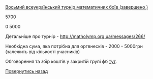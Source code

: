 ## 
[Восьмий всеукраїнський турнір математичних боїв (завершено )](/info/for-grads/восьмий-всеукраїнський-турнір-математичних-боїв/)

5700

0
5000

Детальніше про турнір - http://matholymp.org.ua/messages/266/

Необхідна сума, яка потрібна для оргвнесків - 2000 - 5000грн (залежить від кількості учасників)

Обговорення та збір коштів у закритій групі фб [тут](https://www.facebook.com/groups/426478430768968/permalink/718293588254116/).

<!-- <form action="/%D0%B4%D0%BB%D1%8F-%D0%B2%D0%B8%D0%BF%D1%83%D1%81%D0%BA%D0%BD%D0%B8%D0%BA%D1%96%D0%B2/%D0%B2%D0%BE%D1%81%D1%8C%D0%BC%D0%B8%D0%B9-%D0%B2%D1%81%D0%B5%D1%83%D0%BA%D1%80%D0%B0%D1%97%D0%BD%D1%81%D1%8C%D0%BA%D0%B8%D0%B9-%D1%82%D1%83%D1%80%D0%BD%D1%96%D1%80-%D0%BC%D0%B0%D1%82%D0%B5%D0%BC%D0%B0%D1%82%D0%B8%D1%87%D0%BD%D0%B8%D1%85-%D0%B1%D0%BE%D1%97%D0%B2" class="donateform" enctype="multipart/form-data" method="post"><input id="Email" name="Email" placeholder="email@domain.com" type="email" value="" /><input id="Name" name="Name" placeholder="Вася Пупкін" type="text" value="" /><input type="number" id="Amount" name="Amount" placeholder="100 UAH" />
<input type="hidden" id="ProjectId" name="ProjectId" value="1299" />
<input type="hidden" id="Subscribe" name="Subscribe" value="fasle" />
<input type="submit" value="Зробити внесок" />
<input name='ufprt' type='hidden' value='958B5331A0DCE6C3F3CD0E29C8CAD90F3A2FF78859C30129C3A21D22CFE6B9B8C6488EBC828D4E47618F6A1C67B52E612586430D33F7BA93DAE2181B958C806E4B2E07725AAFFBAD5B96CA690C6224D221439B1A583D625F4573BE35DFD27AB12A52CF088E997E0207BE18E65B1D6386CEC0613A2FE4C2680D28D4A12A9714429D485DD67A2EC153107FA41479BB2726' /></form> -->

[Повернутись назад](/info/for-grads/)
